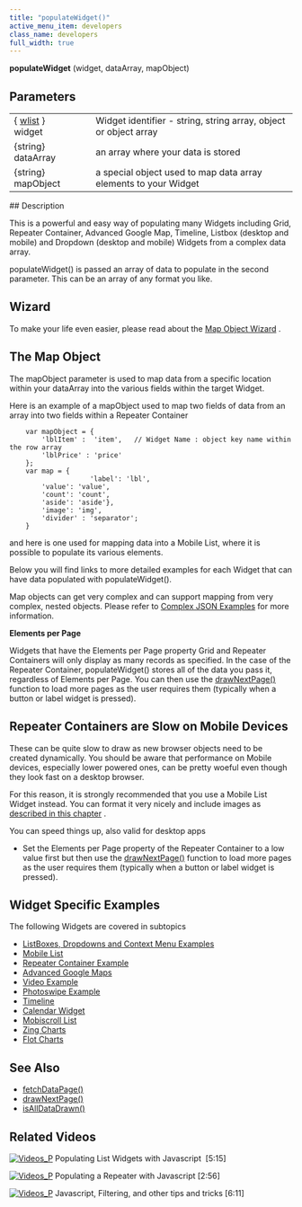 ```yaml
---
title: "populateWidget()"
active_menu_item: developers
class_name: developers
full_width: true
---
```



**populateWidget** (widget, dataArray, mapObject)

## Parameters

<table>
<tr>
<td width="137">
  { <a href="/developers/documentation/scripting-apis/client-api/objects-titbits/widget-list-parameters">wlist</a> } widget

</td>
<td width="20">
</td>
<td width="723">
Widget identifier - string, string array, object or object array

</td>
</tr>
<tr>
<td width="137">
{string} dataArray

</td>
<td width="20">
</td>
<td width="723">
an array where your data is stored

</td>
</tr>
<tr>
<td width="137">
{string} mapObject

</td>
<td width="20">
</td>
<td width="723">
a special object used to map data array elements to your Widget

</td>
</tr>
</table>
## Description

This is a powerful and easy way of populating many Widgets including Grid, Repeater Container, Advanced Google Map, Timeline, Listbox (desktop and mobile) and Dropdown (desktop and mobile) Widgets from a complex data array.

populateWidget() is passed an array of data to populate in the second parameter. This can be an array of any format you like.

## Wizard

To make your life even easier, please read about the [Map Object Wizard](/developers/documentation/scripting-apis/client-api/widget-data-state-manipulation/populatewidget/populatewidget-wizard) .

## The Map Object

The mapObject parameter is used to map data from a specific location within your dataArray into the various fields within the target Widget.

Here is an example of a mapObject used to map two fields of data from an array into two fields within a Repeater Container

        var mapObject = {
            'lblItem' :  'item',   // Widget Name : object key name within the row array
            'lblPrice' : 'price'
        };
        var map = {
                        'label': 'lbl',
            'value': 'value',
            'count': 'count',
            'aside': 'aside'},
            'image': 'img',
            'divider' : 'separator';        
        }   
   

and here is one used for mapping data into a Mobile List, where it is possible to populate its various elements.

Below you will find links to more detailed examples for each Widget that can have data populated with populateWidget().

Map objects can get very complex and can support mapping from very complex, nested objects. Please refer to [Complex JSON Examples](/developers/documentation/scripting-apis/client-api/widget-data-state-manipulation/populatewidget/complex-json-example) for more information.

**Elements per Page**

Widgets that have the Elements per Page property Grid and Repeater Containers will only display as many records as specified. In the case of the Repeater Container, populateWidget() stores all of the data you pass it, regardless of Elements per Page. You can then use the [drawNextPage()](/developers/documentation/scripting-apis/client-api/widget-object-functions/repeater-grid/drawnextpage) function to load more pages as the user requires them (typically when a button or label widget is pressed).

## Repeater Containers are Slow on Mobile Devices

These can be quite slow to draw as new browser objects need to be created dynamically. You should be aware that performance on Mobile devices, especially lower powered ones, can be pretty woeful even though they look fast on a desktop browser.

For this reason, it is strongly recommended that you use a Mobile List Widget instead. You can format it very nicely and include images as [described in this chapter](/developers/documentation/product-guide/advanced-important-widgets/important-mobile-widgets/mobile-list-widget/) .

You can speed things up, also valid for desktop apps

 - Set the Elements per Page property of the Repeater Container to a low value first but then use the [drawNextPage()](/developers/documentation/scripting-apis/client-api/widget-object-functions/repeater-grid/drawnextpage) function to load more pages as the user requires them (typically when a button or label widget is pressed).

## Widget Specific Examples

The following Widgets are covered in subtopics

 - [ListBoxes, Dropdowns and Context Menu Examples](/developers/documentation/scripting-apis/client-api/widget-data-state-manipulation/populatewidget/listbox-dropdown-example)
 - [Mobile List](/developers/documentation/scripting-apis/client-api/widget-data-state-manipulation/populatewidget/mobile-list-example)
 - [Repeater Container Example](/developers/documentation/scripting-apis/client-api/widget-data-state-manipulation/populatewidget/repeater-container-example)
 - [Advanced Google Maps](/developers/documentation/scripting-apis/client-api/widget-data-state-manipulation/populatewidget/advanced-google-maps-example)
 - [Video Example](/developers/documentation/scripting-apis/client-api/widget-data-state-manipulation/populatewidget/audio-video-example)
 - [Photoswipe Example](/developers/documentation/scripting-apis/client-api/widget-data-state-manipulation/populatewidget/photoswipe-example)
 - [Timeline](/developers/documentation/scripting-apis/client-api/widget-data-state-manipulation/populatewidget/timeline-example)
 - [Calendar Widget](/developers/documentation/scripting-apis/client-api/widget-data-state-manipulation/populatewidget/calendar-widget2)
 - [Mobiscroll List](/developers/documentation/scripting-apis/client-api/widget-data-state-manipulation/populatewidget/mobiscroll-list2)
 - [Zing Charts](/developers/documentation/scripting-apis/client-api/widget-data-state-manipulation/populatewidget/zingcharts)
 - [Flot Charts](/developers/documentation/scripting-apis/client-api/widget-data-state-manipulation/populatewidget/flot-charts2)

## See Also

 - [fetchDataPage()](/developers/documentation/scripting-apis/client-api/data-view-functions/fetchdatapage)
 - [drawNextPage()](/developers/documentation/scripting-apis/client-api/widget-object-functions/repeater-grid/drawnextpage)
 - [isAllDataDrawn()](/developers/documentation/scripting-apis/client-api/widget-object-functions/repeater-grid/isalldatadrawn)

## Related Videos

[![Videos\_P](/img/docs/videos_p.png)](http://www.youtube.com/v/q6VXeWOhAxA?autoplay=1&hd=1&fs=1&showsearch=0&rel=0&) Populating List Widgets with Javascript  [5:15]

[![Videos\_P](/img/docs/videos_p.png)](http://www.youtube.com/v/fPPlPcE69yE?autoplay=1&hd=1&fs=1&showsearch=0&rel=0&) Populating a Repeater with Javascript [2:56]

[![Videos\_P](/img/docs/videos_p.png)](http://www.youtube.com/v/rKbMmF7kcXs?autoplay=1&hd=1&fs=1&showsearch=0&rel=0&) Javascript, Filtering, and other tips and tricks [6:11]

